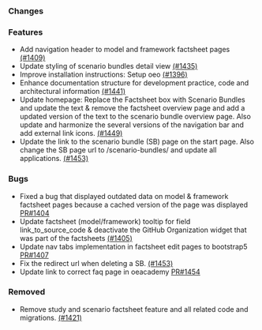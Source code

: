 ### Changes

### Features

- Add navigation header to model and framework factsheet pages [(#1409)](https://github.com/OpenEnergyPlatform/oeplatform/pull/1409)
- Update styling of scenario bundles detail view [(#1435)](https://github.com/OpenEnergyPlatform/oeplatform/pull/1435)
- Improve installation instructions: Setup oeo [(#1396)](https://github.com/OpenEnergyPlatform/oeplatform/pull/1396)
- Enhance documentation structure for development practice, code and architectural information [(#1441)](https://github.com/OpenEnergyPlatform/oeplatform/pull/1441)
- Update homepage: Replace the Factsheet box with Scenario Bundles and update the text & remove the factsheet overview page and add a updated version of the text to the scenario bundle overview page. Also update and harmonize the several versions of the navigation bar and add external link icons. [(#1449)](https://github.com/OpenEnergyPlatform/oeplatform/pull/1449)
- Update the link to the scenario bundle (SB) page on the start page. Also change the SB page url to /scenario-bundles/ and update all applications. [(#1453)](https://github.com/OpenEnergyPlatform/oeplatform/pull/1453)

### Bugs

- Fixed a bug that displayed outdated data on model & framework factsheet pages because a cached version of the page was displayed [PR#1404](https://github.com/OpenEnergyPlatform/oeplatform/pull/1404)
- Update factsheet (model/framework) tooltip for field link_to_source_code & deactivate the GitHub Organization widget that was part of the factsheets [(#1405)](https://github.com/OpenEnergyPlatform/oeplatform/pull/1405)
- Update nav tabs implementation in factsheet edit pages to bootstrap5  [PR#1407](https://github.com/OpenEnergyPlatform/oeplatform/pull/1407)
- Fix the redirect url when deleting a SB.  [(#1453)](https://github.com/OpenEnergyPlatform/oeplatform/pull/1453)
- Update link to correct faq page in oeacademy [PR#1454](https://github.com/OpenEnergyPlatform/oeplatform/pull/1454)

### Removed

- Remove study and scenario factsheet feature and all related code and migrations. [(#1421)](https://github.com/OpenEnergyPlatform/oeplatform/pull/1421)
